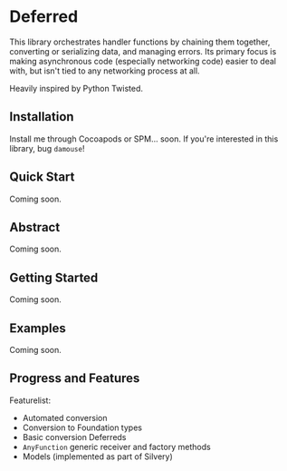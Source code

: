 # Deferred

This library orchestrates handler functions by chaining them together, converting or serializing data, and managing errors. Its primary focus is making asynchronous code (especially networking code) easier to deal with, but isn't tied to any networking process at all. 

Heavily inspired by Python Twisted.

## Installation

Install me through Cocoapods or SPM... soon. If you're interested in this library, bug `damouse`!

## Quick Start

Coming soon. 

## Abstract

Coming soon. 

## Getting Started

Coming soon. 

## Examples

Coming soon. 

## Progress and Features

Featurelist: 

- Automated conversion
- Conversion to Foundation types
- Basic conversion Deferreds
- `AnyFunction` generic receiver and factory methods
- Models (implemented as part of Silvery)




